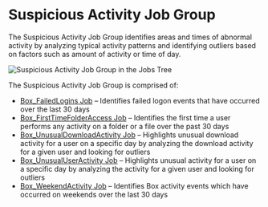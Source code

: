 # Suspicious Activity Job Group

The Suspicious Activity Job Group identifies areas and times of abnormal activity by analyzing typical activity patterns and identifying outliers based on factors such as amount of activity or time of day.

![Suspicious Activity Job Group in the Jobs Tree](/img/product_docs/accessanalyzer/accessanalyzer/enterpriseauditor/admin/hostmanagement/jobstree.png)

The Suspicious Activity Job Group is comprised of:

- [Box\_FailedLogins Job](/docs/accessanalyzer/accessanalyzer/enterpriseauditor/solutions/box/activity/suspiciousactivity/box_failedlogins.md) – Identifies failed logon events that have occurred over the last 30 days
- [Box\_FirstTimeFolderAccess Job](/docs/accessanalyzer/accessanalyzer/enterpriseauditor/solutions/box/activity/suspiciousactivity/box_firsttimefolderaccess.md) – Identifies the first time a user performs any activity on a folder or a file over the past 30 days
- [Box\_UnusualDownloadActivity Job](/docs/accessanalyzer/accessanalyzer/enterpriseauditor/solutions/box/activity/suspiciousactivity/box_unusualdownloadactivity.md) – Highlights unusual download activity for a user on a specific day by analyzing the download activity for a given user and looking for outliers
- [Box\_UnusualUserActivity Job](/docs/accessanalyzer/accessanalyzer/enterpriseauditor/solutions/box/activity/suspiciousactivity/box_unusualuseractivity.md) – Highlights unusual activity for a user on a specific day by analyzing the activity for a given user and looking for outliers
- [Box\_WeekendActivity Job](/docs/accessanalyzer/accessanalyzer/enterpriseauditor/solutions/box/activity/suspiciousactivity/box_weekendactivity.md) – Identifies Box activity events which have occurred on weekends over the last 30 days
